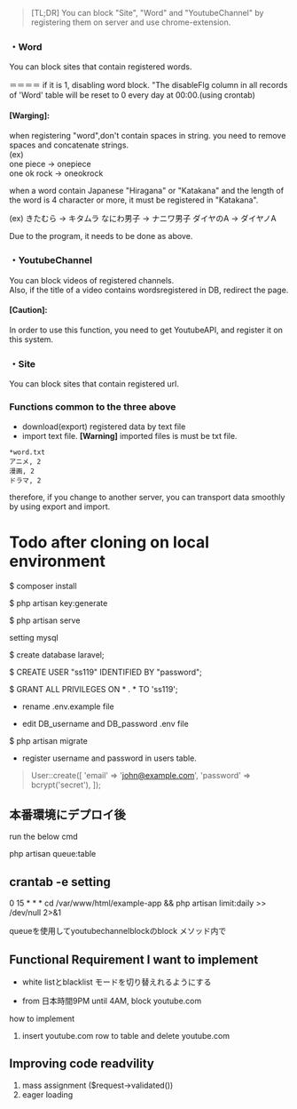>[TL;DR]
You can block "Site", "Word" and "YoutubeChannel" by registering them on server and use chrome-extension.
### ・Word
You can block sites that contain registered words.

＝＝＝＝
if it is 1, disabling word block.
"The disableFlg column in all records of 'Word' table will be reset to 0 every day at 00:00.(using crontab)

#### **[Warging]**:
when registering "word",don't contain spaces in string.
you need to remove spaces and concatenate strings.<br />
(ex)<br />
one piece -> onepiece <br />
one ok rock -> oneokrock

when a word contain Japanese "Hiragana" or "Katakana" and the length of the word is 4 character or more, it must be registered in "Katakana".

(ex) 
きたむら -> キタムラ
なにわ男子 -> ナニワ男子
ダイヤのA -> ダイヤノA

Due to the program, it needs to be done as above.

### ・YoutubeChannel

You can block videos of registered channels.<br />
Also, if the title of a video contains wordsregistered in DB, redirect the page.

#### **[Caution]**:
In order to use this function, you need to get YoutubeAPI, and register it on this system.

### ・Site
You can block sites that contain registered url.

### Functions common to the three above
- download(export) registered data by text file
- import text file.
**[Warning]** imported files is must be txt file.
```
*word.txt
アニメ, 2
漫画, 2
ドラマ, 2
```
therefore, if you change to another server, you can transport data smoothly by using export and import.



# Todo after cloning on local environment
$ composer install

$ php artisan key:generate

$ php artisan serve

 setting mysql

$ create database laravel;

$ CREATE USER "ss119" IDENTIFIED BY "password";

$ GRANT ALL PRIVILEGES ON * . * TO 'ss119';

- rename .env.example file

- edit DB_username and DB_password .env file 

$ php artisan migrate

- register username and password in users table.
> User::create([
    'email' => 'john@example.com',
    'password' => bcrypt('secret'),
]);

## 本番環境にデプロイ後

run the below cmd

php artisan queue:table


## crantab -e setting
0 15 * * * cd /var/www/html/example-app && php artisan limit:daily >> /dev/null 2>&1

queueを使用してyoutubechannelblockのblock メソッド内で　

## Functional Requirement I want to implement

- white listとblacklist モードを切り替えれるようにする

- from 日本時間9PM until 4AM, block youtube.com

how to implement 
1. insert youtube.com row to table and delete youtube.com 

## Improving code readvility
1. mass assignment ($request->validated())
2. eager loading
